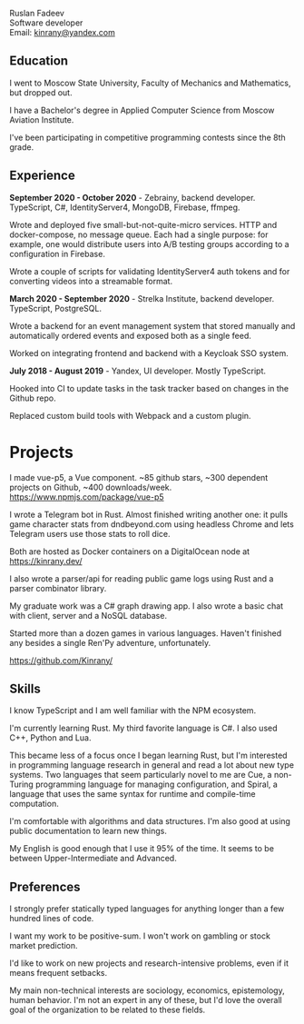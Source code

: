 Ruslan Fadeev \
Software developer \
Email: kinrany@yandex.com

## Education

I went to Moscow State University, Faculty of Mechanics and Mathematics, but dropped out.

I have a Bachelor's degree in Applied Computer Science from Moscow Aviation Institute.

I've been participating in competitive programming contests since the 8th grade.

## Experience

**September 2020 - October 2020** - Zebrainy, backend developer. TypeScript, C#, IdentityServer4, MongoDB, Firebase, ffmpeg.

Wrote and deployed five small-but-not-quite-micro services. HTTP and docker-compose, no message queue.
Each had a single purpose: for example, one would distribute users into A/B testing groups according to a configuration in Firebase.

Wrote a couple of scripts for validating IdentityServer4 auth tokens and for converting videos into a streamable format.

**March 2020 - September 2020** - Strelka Institute, backend developer. TypeScript, PostgreSQL.

Wrote a backend for an event management system that stored manually and automatically ordered events and exposed both as a single feed.

Worked on integrating frontend and backend with a Keycloak SSO system.

**July 2018 - August 2019** - Yandex, UI developer. Mostly TypeScript.

Hooked into CI to update tasks in the task tracker based on changes in the Github repo.

Replaced custom build tools with Webpack and a custom plugin.

# Projects

I made vue-p5, a Vue component.
~85 github stars, ~300 dependent projects on Github, ~400 downloads/week.
https://www.npmjs.com/package/vue-p5

I wrote a Telegram bot in Rust.
Almost finished writing another one: it pulls game character stats from dndbeyond.com
using headless Chrome and lets Telegram users use those stats to roll dice.

Both are hosted as Docker containers on a DigitalOcean node at https://kinrany.dev/

I also wrote a parser/api for reading public game logs using Rust and a parser combinator library.

My graduate work was a C# graph drawing app. I also wrote a basic chat with client, server and a NoSQL database.

Started more than a dozen games in various languages. Haven't finished any besides a single Ren'Py adventure, unfortunately.

https://github.com/Kinrany/

## Skills

I know TypeScript and I am well familiar with the NPM ecosystem.

I'm currently learning Rust. My third favorite language is C#. I also used C++, Python and Lua.

This became less of a focus once I began learning Rust, but I'm interested in programming language research in general
and read a lot about new type systems. Two languages that seem particularly novel to me are Cue,
a non-Turing programming language for managing configuration, and Spiral, a language that uses the same syntax
for runtime and compile-time computation.

I'm comfortable with algorithms and data structures. I'm also good at using public documentation to learn new things.

My English is good enough that I use it 95% of the time. It seems to be between Upper-Intermediate and Advanced.

## Preferences

I strongly prefer statically typed languages for anything longer than a few hundred lines of code.

I want my work to be positive-sum. I won't work on gambling or stock market prediction.

I'd like to work on new projects and research-intensive problems, even if it means frequent setbacks.

My main non-technical interests are sociology, economics, epistemology, human behavior. I'm not an expert in any of these, but I'd love the overall goal of the organization to be related to these fields.
